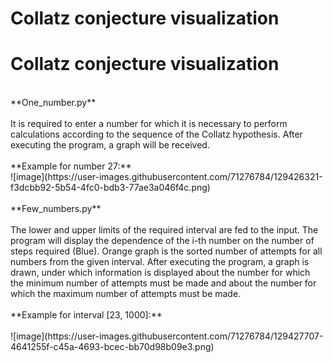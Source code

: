 # Collatz conjecture visualization
# Collatz conjecture visualization
<br/>
**One_number.py** <br/><br/>
It is required to enter a number for which it is necessary to perform calculations according to the sequence of the Collatz hypothesis. After executing the program, a graph will be received.<br/><br/>
**Example for number 27:**<br/>
![image](https://user-images.githubusercontent.com/71276784/129426321-f3dcbb92-5b54-4fc0-bdb3-77ae3a046f4c.png)<br/><br/>
**Few_numbers.py**<br/><br/>
The lower and upper limits of the required interval are fed to the input. The program will display the dependence of the i-th number on the number of steps required (Blue). Orange graph is the sorted number of attempts for all numbers from the given interval.
After executing the program, a graph is drawn, under which information is displayed about the number for which the minimum number of attempts must be made and about the number for which the maximum number of attempts must be made.<br/><br/>
**Example for interval [23, 1000]:**<br/><br/>
![image](https://user-images.githubusercontent.com/71276784/129427707-4641255f-c45a-4693-bcec-bb70d98b09e3.png)
